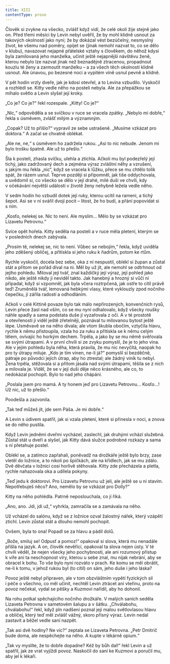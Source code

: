 ```yaml
---
title: XIII
contentType: prose
---
```


Člověk si zvykne na všecko, zvlášť když vidí, že celé okolí žije stejně jako on. Před třemi měsíci by Levin nebyl uvěřil, že by mohl klidně usnout za takových okolností jako nyní; že by dokázal vést bezúčelný, nesmyslný život, ke všemu nad poměry, opíjet se (jinak nemohl nazvat to, co se dělo v klubu), navazovat nejapné přátelské vztahy s člověkem, do něhož kdysi byla zamilovaná jeho manželka, učinit ještě nejapnější návštěvu ženě, kterou nebylo lze nazvat jinak než beznadějně ztracenou, propadnout kouzlu té ženy a zarmoutit manželku – a za všech těch okolností klidně usnout. Ale únavou, po bezesné noci a vypitém víně usnul pevně a klidně.

V pět hodin vrzly dveře, jak je kdosi otevřel, a to Levina vzbudilo. Vyskočil a rozhlédl se. Kitty vedle něho na posteli nebyla. Ale za přepážkou se míhalo světlo a Levin slyšel její kroky.

„Co je? Co je?“ řekl rozespale. „Kitty! Co je?“

„Nic,“ odpověděla a se svíčkou v ruce se vracela zpátky. „Nebylo mi dobře,“ řekla s úsměvem, zvlášť milým a významným.

„Copak? Už to přišlo?“ vypravil ze sebe ustrašeně. „Musíme vzkázat pro doktora.“ A začal se chvatně oblékat.

„Ale ne, ne,“ s úsměvem ho zadržela rukou. „Asi to nic nebude. Jenom mi bylo trošku špatně. Ale už to přešlo.“

Šla k posteli, zhasla svíčku, ulehla a ztichla. Ačkoli mu byl podezřelý její tichý, jako zadržovaný dech a zejména výraz zvláštní něhy a vzrušení, s jakým mu řekla „nic“, když se vracela k lůžku, přece se mu chtělo tolik spát, že rázem usnul. Teprve později si připomněl, jak tiše oddychovala, a uvědomil si, co všecko se dělo v její drahé, milé duši ve chvíli, kdy v očekávání největší události v životě ženy nehybně ležela vedle něho.

V sedm hodin ho vzbudil dotek její ruky, kterou ucítil na rameni, a tichý šepot. Asi se v ní svářil dvojí pocit – lítost, že ho budí, a přání popovídat si s ním.

„Kosťo, nelekej se. Nic to není. Ale myslím… Mělo by se vzkázat pro Lizavetu Petrovnu.“

Svíce opět hořela. Kitty seděla na posteli a v ruce měla pletení, kterým se v posledních dnech zabývala.

„Prosím tě, nelekej se, nic to není. Vůbec se nebojím,“ řekla, když uviděla jeho zděšený obličej, a přitiskla si jeho ruku k ňadrům, potom ke rtům.

Rychle vyskočil, docela bez sebe, oka z ní nespustil, oblékl si župan a zůstal stát a přitom se pořád díval na ni. Měl by už jít, ale nemohl se odtrhnout od jejího pohledu. Miloval její tvář, znal každičký její výraz, její pohled jako nikdo, ale ještě nikdy ji neviděl takto. Jak hanebný a hrozný si vůči ní připadal, když si vzpomněl, jak byla včera roztrpčená, jak ostře to cítil právě teď! Zruměnělá tvář, lemovaná hebkými vlasy, které vyklouzly zpod nočního čepečku, jí zářila radostí a odhodláním.

Ačkoli v celé Kittině povaze bylo tak málo nepřirozených, konvenčních rysů, Levin přece žasl nad vším, co se mu nyní odhalovalo, když všecky roušky náhle spadly a sama podstata duše jí vyzařovala z očí. A v té prostotě a otevřenosti ji viděl ještě zřetelněji, poznával tu milovanou bytost ještě lépe. Usměvavě se na něho dívala; ale vtom škubla obočím, vztyčila hlavu, rychle k němu přistoupila, vzala ho za ruku a přitiskla se k němu celým tělem, ovívajíc ho horkým dechem. Trpěla, a jako by se mu němě svěřovala se svými útrapami. A v první chvíli si ze zvyku pomyslil, že je to jeho vina. Ale v jejím pohledu byla něha, která pravila, že mu nic nevyčítá, naopak ho pro ty útrapy miluje. „Kdo je tím vinen, ne-li já?“ pomyslil si bezděčně, pátraje po původci jejích útrap, aby ho ztrestal; ale žádný viník tu nebyl. Žena trpěla, stěžovala si a přitom jásala nad svými útrapami, těšila se z nich a milovala je. Viděl, že se v její duši děje něco krásného, ale co, to nedokázal pochopit. Bylo to nad jeho chápání.

„Poslala jsem pro mamá. A ty honem jeď pro Lizavetu Petrovnu… Kosťo…! Už nic, už to přešlo.“

Poodešla a zazvonila.

„Tak teď můžeš jít, jde sem Páša. Je mi dobře.“

A Levin s údivem spatřil, jak si vzala pletení, které si přinesla v noci, a znova se do něho pustila.

Když Levin jedněmi dveřmi vycházel, zaslechl, jak druhými vchází služebná. Zůstal stát u dveří a slyšel, jak Kitty dává služce podrobné rozkazy a sama s ní přetahuje postel.

Oblékl se, a zatímco zapřahali, poněvadž na drožkáře ještě bylo brzy, zase vletěl do ložnice, a to nikoli po špičkách, ale na křídlech, jak se mu zdálo. Dvě děvčata v ložnici cosi horlivě stěhovala. Kitty zde přecházela a pletla, rychle nahazovala oka a udílela pokyny.

„Teď jedu k doktorovi. Pro Lizavetu Petrovnu už jeli, ale ještě se u ní stavím. Nepotřebuješ něco? Ano, nemělo by se vzkázat pro Dolly?“

Kitty na něho pohlédla. Patrně neposlouchala, co jí říká.

„Ano, ano. Jdi, jdi už,“ vyhrkla, zamračila se a zamávala na něho.

Už vcházel do salónu, když se z ložnice ozval žalostný nářek, který vzápětí ztichl. Levin zůstal stát a dlouho nemohl pochopit.

Ovšem, byla to ona! Popadl se za hlavu a pádil dolů.

„Bože, smiluj se! Odpusť a pomoz!“ opakoval si slova, která mu nenadále přišla na jazyk. A on, člověk nevěřící, opakoval ta slova nejen ústy. V té chvíli věděl, že nejen všecky jeho pochybnosti, ale ani rozumový přístup k víře ani ta neschopnost víry, kterou u sebe znal, mu nijak nebrání, aby se obracel k bohu. To vše bylo nyní rozváto v prach. Ke komu se měl obrátit, ne-li k tomu, v jehož rukou byl (to cítil) on sám, jeho duše i jeho láska?

Povoz ještě nebyl připraven, ale v tom obzvláštním vypětí fyzických sil i péče o všechno, co měl učinit, nechtěl Levin ztrácet ani vteřinu, proto na povoz nečekal, vydal se pěšky a Kuzmovi nařídil, aby ho dohonil.

Na rohu potkal spěchajícího nočního drožkáře. V malých saních seděla Lizaveta Petrovna v sametovém šalupu a v šátku. „Chválabohu, chválabohu!“ řekl, když pln nadšení poznal její malou světlovlasou hlavu a obličej, který teď měl zvlášť vážný, skoro přísný výraz. Levin nedal zastavit a běžel vedle saní nazpět.

„Tak asi dvě hodiny? Ne víc?“ zeptala se Lizaveta Petrovna. „Petr Dmitrič bude doma, ale nespěchejte na něho. A kupte v lékárně opium.“

„Tak vy myslíte, že to dobře dopadne? Kéž by bůh dal!“ řekl Levin a už spatřil, jak ze vrat vyjíždí povoz. Naskočil do saní ke Kuzmovi a poručil mu, aby jel k lékaři.
